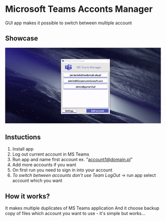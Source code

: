 # Microsoft Teams Acconts Manager
GUI app makes it possible to switch between multiple account

## Showcase
![](showcase.gif)

## Instuctions
1) Install app
2) Log out current account in MS Teams
3) Run app and name first account ex. "account1@domain.pl"
4) Add more accounts if you want
5) On first run you need to sign in into your account
6) *To switch between accounts don't use Team LogOut* -> run app select account which you want

## How it works?
It makes multiple duplicates of MS Teams application
And it choose backup copy of files which account you want to use - it's simple but works...
